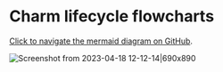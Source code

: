 # Charm lifecycle flowcharts

[Click to navigate the mermaid diagram on GitHub](https://github.com/canonical/mysql-k8s-operator/blob/main/docs/explanation/e-flowcharts.md).

![Screenshot from 2023-04-18 12-12-14|690x890](upload://2agsjqtlWonyxctnxV0bR2Or4wz.png)